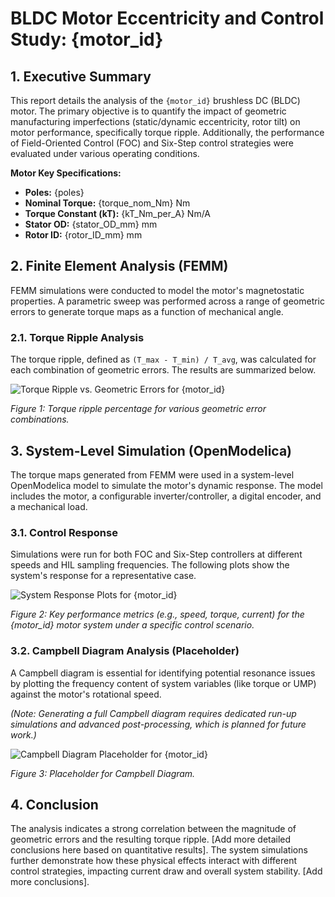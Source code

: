 # BLDC Motor Eccentricity and Control Study: {motor_id}

## 1. Executive Summary

This report details the analysis of the `{motor_id}` brushless DC (BLDC) motor. The primary objective is to quantify the impact of geometric manufacturing imperfections (static/dynamic eccentricity, rotor tilt) on motor performance, specifically torque ripple. Additionally, the performance of Field-Oriented Control (FOC) and Six-Step control strategies were evaluated under various operating conditions.

**Motor Key Specifications:**
- **Poles:** {poles}
- **Nominal Torque:** {torque_nom_Nm} Nm
- **Torque Constant (kT):** {kT_Nm_per_A} Nm/A
- **Stator OD:** {stator_OD_mm} mm
- **Rotor ID:** {rotor_ID_mm} mm


## 2. Finite Element Analysis (FEMM)

FEMM simulations were conducted to model the motor's magnetostatic properties. A parametric sweep was performed across a range of geometric errors to generate torque maps as a function of mechanical angle.

### 2.1. Torque Ripple Analysis

The torque ripple, defined as `(T_max - T_min) / T_avg`, was calculated for each combination of geometric errors. The results are summarized below.

![Torque Ripple vs. Geometric Errors for {motor_id}](..\{ripple_plot_path})

*Figure 1: Torque ripple percentage for various geometric error combinations.*


## 3. System-Level Simulation (OpenModelica)

The torque maps generated from FEMM were used in a system-level OpenModelica model to simulate the motor's dynamic response. The model includes the motor, a configurable inverter/controller, a digital encoder, and a mechanical load.

### 3.1. Control Response

Simulations were run for both FOC and Six-Step controllers at different speeds and HIL sampling frequencies. The following plots show the system's response for a representative case.

![System Response Plots for {motor_id}](..\{system_response_plot_path})

*Figure 2: Key performance metrics (e.g., speed, torque, current) for the {motor_id} motor system under a specific control scenario.*

### 3.2. Campbell Diagram Analysis (Placeholder)

A Campbell diagram is essential for identifying potential resonance issues by plotting the frequency content of system variables (like torque or UMP) against the motor's rotational speed.

*(Note: Generating a full Campbell diagram requires dedicated run-up simulations and advanced post-processing, which is planned for future work.)*

![Campbell Diagram Placeholder for {motor_id}](..\{campbell_plot_path})

*Figure 3: Placeholder for Campbell Diagram.*


## 4. Conclusion

The analysis indicates a strong correlation between the magnitude of geometric errors and the resulting torque ripple. [Add more detailed conclusions here based on quantitative results]. The system simulations further demonstrate how these physical effects interact with different control strategies, impacting current draw and overall system stability. [Add more conclusions].
